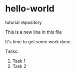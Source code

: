 # hello-world
tutorial repository

This is a new line in this file

It's time to get some work done.

Tasks:
1. Task 1
2. Task 2
